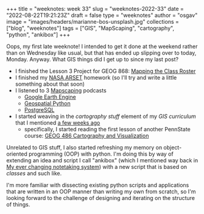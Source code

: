 
+++
title = "weeknotes: week 33"
slug = "weeknotes-2022-33"
date = "2022-08-22T19:21:23Z"
draft = false
type = "weeknotes"
author = "osgav"
image = "images/headers/marianne-bos-unsplash.jpg"
collections = ["blog", "weeknotes"]
tags = ["GIS", "MapScaping", "cartography", "python", "ankibox"]
+++

Oops, my first late weeknote! I intended to get it done at the weekend rather than on Wednesday like usual, but that has ended up slipping over to today, Monday. Anyway. What GIS things did I get up to since my last post? 

<!--more-->

- I finished the Lesson 3 Project for GEOG 868: [Mapping the Class Roster](/blog/mapping-the-class-roster.html)
- I finished my [NASA ARSET](https://appliedsciences.nasa.gov/join-mission/training/english/arset-satellite-remote-sensing-measuring-urban-heat-islands-and) homework (so I'll try and write a little something about that soon)
- I listened to 3 [Mapscaping](https://mapscaping.com/) podcasts
  - [Google Earth Engine](https://mapscaping.com/podcast/introducing-google-earth-engine/)
  - [Geospatial Python](https://mapscaping.com/podcast/geospatial-python/)
  - [PostgreSQL](https://mapscaping.com/podcast/postgresql-an-open-source-geospatial-database-for-gis-practitioners/)
- I started weaving in the *cartography stuff* element of my *GIS curriculum* that I mentioned [a few weeks ago](/blog/weeknotes-2022-28.html)
    - specifically, I started reading the first lesson of another PennState course: [GEOG 486 Cartography and Visualization](https://roam.libraries.psu.edu/node/1299)

Unrelated to GIS stuff, I also started refreshing my memory on object-oriented programming (OOP) with python. I'm doing this by way of extending an idea and script I call "ankibox" (which I mentioned way back in [My ever changing notetaking system](/blog/my-everchanging-notetaking-system.html)) with a new script that is based on *classes* and such like. 

I'm more familiar with dissecting existing python scripts and applications that are written in an OOP manner than writing my own from scratch, so I'm looking forward to the challenge of designing and iterating on the structure of things.

